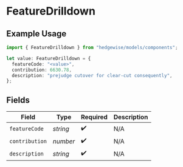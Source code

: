 # FeatureDrilldown

## Example Usage

```typescript
import { FeatureDrilldown } from "hedgewise/models/components";

let value: FeatureDrilldown = {
  featureCode: "<value>",
  contribution: 6630.78,
  description: "prejudge cutover for clear-cut consequently",
};
```

## Fields

| Field              | Type               | Required           | Description        |
| ------------------ | ------------------ | ------------------ | ------------------ |
| `featureCode`      | *string*           | :heavy_check_mark: | N/A                |
| `contribution`     | *number*           | :heavy_check_mark: | N/A                |
| `description`      | *string*           | :heavy_check_mark: | N/A                |